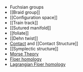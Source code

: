 - Fuchsian groups
- [[Braid group]]
- [[Configuration space]]
- [[Train track]]
- [[Sutured manifold]]
- [[foliate]]
- [[Dehn twist]]
- [Contact](zettelkasten/Subjects/Contact.md) and [[Contact Structure]]
- [[Symplectic structure]]
- [Morse Theory](Morse%20Theory.md)
- [Floer homology](Floer%20homology)
- [Lagrangian Floer homology](Lagrangian%20Floer%20homology)